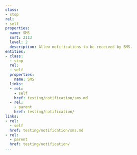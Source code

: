 ```yaml
---
class:
- stop
rel:
- self
properties:
  name: SMS
  sort: 2113
  level: 2
  description: Allow notifications to be received by SMS.
entities:
- class:
  - stop
  rel:
  - self
  properties:
    name: SMS
  links:
  - rel:
    - self
    href: testing/notification/sms.md
  - rel:
    - parent
    href: testing/notification/
links:
- rel:
  - self
  href: testing/notification/sms.md
- rel:
  - parent
  href: testing/notification/
...
```


